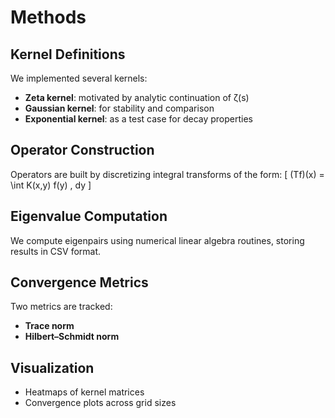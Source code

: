 # Methods

## Kernel Definitions
We implemented several kernels:
- **Zeta kernel**: motivated by analytic continuation of ζ(s)
- **Gaussian kernel**: for stability and comparison
- **Exponential kernel**: as a test case for decay properties

## Operator Construction
Operators are built by discretizing integral transforms of the form:
\[
(Tf)(x) = \int K(x,y) f(y) \, dy
\]

## Eigenvalue Computation
We compute eigenpairs using numerical linear algebra routines, storing results in CSV format.

## Convergence Metrics
Two metrics are tracked:
- **Trace norm**
- **Hilbert–Schmidt norm**

## Visualization
- Heatmaps of kernel matrices
- Convergence plots across grid sizes
